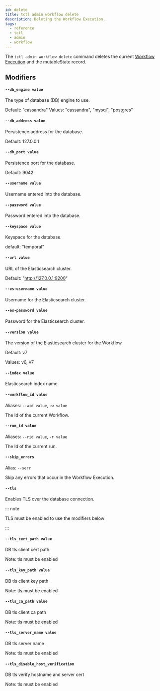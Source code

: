 ```yaml
---
id: delete
title: tctl admin workflow delete
description: Deleting the Workflow Execution.
tags:
  - reference
  - tctl
  - admin
  - workflow
---
```


The `tctl admin workflow delete` command deletes the current [Workflow Execution](/docs/concepts/what-is-a-workflow-execution) and the mutableState record.

## Modifiers

#### `--db_engine value`

The type of database (DB) engine to use.

Default: "cassandra"
Values: "cassandra", "mysql", "postgres"

#### `--db_address value`

Persistence address for the database.

Default: 127.0.0.1

#### `--db_port value`

Persistence port for the database.

Default: 9042

#### `--username value`

Username entered into the database.

#### `--password value`

Password entered into the database.

#### `--keyspace value`

Keyspace for the database.

default: "temporal"

#### `--url value`

URL of the Elasticsearch cluster.

Default: "http://127.0.0.1:9200"

#### `--es-username value`

Username for the Elasticsearch cluster.

#### `--es-password value`

Password for the Elasticsearch cluster.

#### `--version value`

The version of the Elasticsearch cluster for the Workflow.

Default: v7

Values: v6, v7

#### `--index value`

Elasticsearch index name.

#### `--workflow_id value`

Aliases: `--wid value`, `-w value`

The Id of the current Workflow.

#### `--run_id value`

Aliases: `--rid value`, `-r value`

The Id of the current run.

#### `--skip_errors`

Alias: `--serr`

Skip any errors that occur in the Workflow Execution.

#### `--tls`

Enables TLS over the database connection.

::: note

TLS must be enabled to use the modifiers below

:::

#### `--tls_cert_path value`

DB tls client cert path.

Note: tls must be enabled

#### `--tls_key_path value`

DB tls client key path

Note: tls must be enabled

#### `--tls_ca_path value`

DB tls client ca path

Note: tls must be enabled

#### `--tls_server_name value`

DB tls server name

Note: tls must be enabled

#### `--tls_disable_host_verification`

DB tls verify hostname and server cert

Note: tls must be enabled

